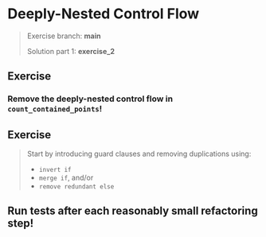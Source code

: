 # Deeply-Nested Control Flow
> Exercise branch: **main**
> 
> Solution part 1: **exercise_2** 
>
## Exercise

### Remove the deeply-nested control flow in ```count_contained_points```!

## Exercise
> Start by introducing guard clauses and removing duplications using:
>    - ```invert if```
>    - ```merge if```, and/or 
>    - ```remove redundant else```
>

## Run tests after each reasonably small refactoring step!
